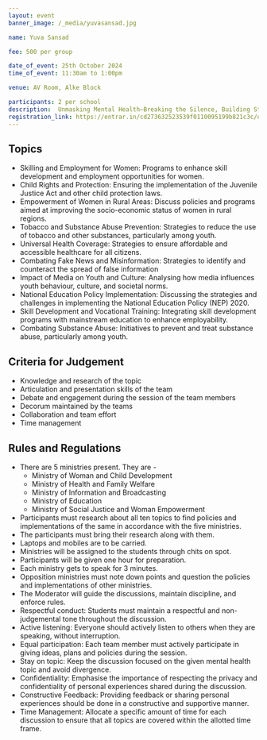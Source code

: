 ```yaml
---
layout: event
banner_image: /_media/yuvasansad.jpg

name: Yuva Sansad

fee: 500 per group

date_of_event: 25th October 2024
time_of_event: 11:30am to 1:00pm

venue: AV Room, Alke Block

participants: 2 per school
description:  Unmasking Mental Health—Breaking the Silence, Building Strength! At Yuva Sansad, we're turning the spotlight on mental health. Share your thoughts and opinions, spread awareness and question the policies and implementations of others. Join us in this exciting journey of empowerment, where every voice counts.
registration_link: https://entrar.in/cd273632523539f0110095199b821c3c/onlineRegistrationConclave/3
---
```


## Topics
- Skilling and Employment for Women: Programs to enhance skill development and employment opportunities for women.
- Child Rights and Protection: Ensuring the implementation of the Juvenile Justice Act and other child protection laws.
- Empowerment of Women in Rural Areas: Discuss policies and programs aimed at improving the socio-economic status of women in rural regions.
- Tobacco and Substance Abuse Prevention: Strategies to reduce the use of tobacco and other substances, particularly among youth.
- Universal Health Coverage: Strategies to ensure affordable and accessible healthcare for all citizens.
- Combating Fake News and Misinformation: Strategies to identify and counteract the spread of false information
- Impact of Media on Youth and Culture: Analysing how media influences youth behaviour, culture, and societal norms.
- National Education Policy Implementation: Discussing the strategies and challenges in implementing the National Education Policy (NEP) 2020.
- Skill Development and Vocational Training: Integrating skill development programs with mainstream education to enhance employability.
- Combating Substance Abuse: Initiatives to prevent and treat substance abuse, particularly among youth.

## Criteria for Judgement
- Knowledge and research of the topic
- Articulation and presentation skills of the team
- Debate and engagement during the session of the team members
- Decorum maintained by the teams
- Collaboration and team effort
- Time management

## Rules and Regulations
- There are 5 ministries present. They are -
	- Ministry of Woman and Child Development 
	- Ministry of Health and Family Welfare 
	- Ministry of Information and Broadcasting
	- Ministry of Education
	- Ministry of Social Justice and Woman Empowerment 
- Participants must research about all ten topics to find policies and implementations of the same in accordance with the five ministries.
- The participants must bring their research along with them. 
- Laptops and mobiles are to be carried.
- Ministries will be assigned to the students through chits on spot. 
- Participants will be given one hour for preparation.
- Each ministry gets to speak for 3 minutes.
- Opposition ministries must note down points and question the policies and implementations of other ministries.
- The Moderator will guide the discussions, maintain discipline, and enforce rules.
- Respectful conduct: Students must maintain a respectful and non-judgemental tone throughout the discussion. 
- Active listening: Everyone should actively listen to others when they are speaking, without interruption. 
- Equal participation: Each team member must actively participate in giving ideas, plans and policies during the session. 
- Stay on topic: Keep the discussion focused on the given mental health topic and avoid divergence. 
- Confidentiality: Emphasise the importance of respecting the privacy and confidentiality of personal experiences shared during the discussion. 
- Constructive Feedback: Providing feedback or sharing personal experiences should be done in a constructive and supportive manner.
- Time Management: Allocate a specific amount of time for each discussion to ensure that all topics are covered within the allotted time frame.
